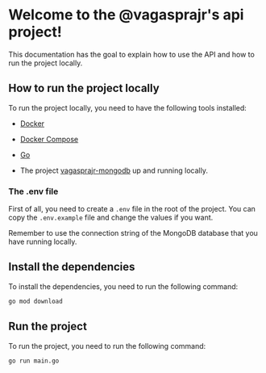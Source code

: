 # Welcome to the @vagasprajr's api project!

This documentation has the goal to explain how to use the API and how to run the project locally.

## How to run the project locally

To run the project locally, you need to have the following tools installed:

- [Docker](https://www.docker.com/)
- [Docker Compose](https://docs.docker.com/compose/)
- [Go](https://golang.org/)

- The project [vagasprajr-mongodb](https://github.com/flaviofrancisco/vagasprajr-mongodb) up and running locally.

### The .env file

First of all, you need to create a `.env` file in the root of the project. You can copy the `.env.example` file and change the values if you want.

Remember to use the connection string of the MongoDB database that you have running locally.

## Install the dependencies

To install the dependencies, you need to run the following command:

```bash
go mod download
```

## Run the project

To run the project, you need to run the following command:

```bash
go run main.go
```


